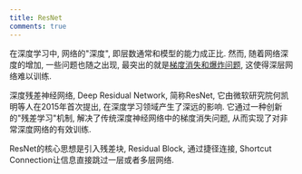 ```yaml
---
title: ResNet
comments: true
---
```


在深度学习中, 网络的"深度", 即层数通常和模型的能力成正比. 然而, 随着网络深度的增加, 一些问题也随之出现, 最突出的就是[梯度消失和爆炸问题](/algorithm/neural-network/#vanishing-gradient), 这使得深层网络难以训练.

深度残差神经网络, Deep Residual Network, 简称ResNet, 它由微软研究院何凯明等人在2015年首次提出, 在深度学习领域产生了深远的影响. 它通过一种创新的"残差学习"机制, 解决了传统深度神经网络中的梯度消失问题, 从而实现了对非常深度网络的有效训练.

ResNet的核心思想是引入残差块, Residual Block, 通过捷径连接, Shortcut Connection让信息直接跳过一层或者多层网络. 
